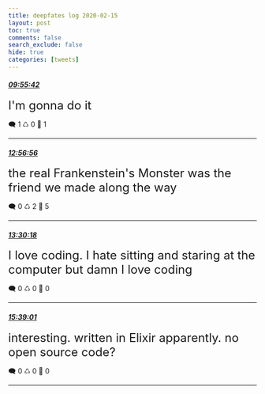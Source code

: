 ```yaml
---
title: deepfates log 2020-02-15
layout: post
toc: true
comments: false
search_exclude: false
hide: true
categories: [tweets]
---
```



#### <a href = "https://twitter.com/deepfates/status/1228724576508473347">*09:55:42*</a>

<font size="5">I'm gonna do it</font>



🗨️ 1 ♺ 0 🤍  1   

---
    
#### <a href = "https://twitter.com/deepfates/status/1228770186351628293">*12:56:56*</a>

<font size="5">the real Frankenstein's Monster was the friend we made along the way</font>



🗨️ 0 ♺ 2 🤍  5   

---
    
#### <a href = "https://twitter.com/deepfates/status/1228778582853292032">*13:30:18*</a>

<font size="5">I love coding. I hate sitting and staring at the computer but damn I love coding</font>



🗨️ 0 ♺ 0 🤍  0   

---
    
#### <a href = "https://twitter.com/deepfates/status/1228810974334816257">*15:39:01*</a>

<font size="5">interesting. written in Elixir apparently. no open source code?</font>



🗨️ 0 ♺ 0 🤍  0   

---
    
            

